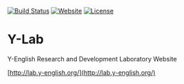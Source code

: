 [![Build Status](https://travis-ci.org/Y-Lab/Y-Lab.svg?branch=master)](https://travis-ci.org/Y-Lab/Y-Lab)
[![Website](https://img.shields.io/website-up-down-green-red/http/lab.y-english.org.svg)](http://lab.y-english.org/)
[![License](https://img.shields.io/badge/license-CC4.0%20BY--NC--ND-orange.svg)](/LICENSE)

# Y-Lab
Y-English Research and Development Laboratory Website

[http://lab.y-english.org/](http://lab.y-english.org/)
